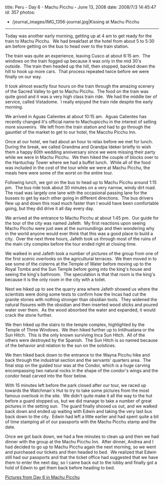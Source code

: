 title: Peru - Day 6 - Machu Picchu - June 13, 2008
date: 2008/7/3 14:45:47
id: 357
photos:
- /journal_images/IMG_1356-journal.jpg|Kissing at Machu Picchu
---
Today was another early morning, getting up at 4 am to get ready for the train to Machu Picchu.  We had breakfast at the hotel from about 5 to 5:30 am before getting on the bus to head over to the train station.

The train was quite an experience, leaving Cusco at about 6:15 am.  The windows on the train fogged up because it was only in the mid 30's outside.  The train then headed up the hill, then stopped, backed down the hill to hook up more cars.  That process repeated twice before we were finally on our way.

It took almost exactly four hours on the train through the amazing scenery of the Sacred Valley to get to Machu Picchu.  The food on the train was quite good and it was a very high class train ride.  We had the middle tier of service, called Vistadome.  I really enjoyed the train ride despite the early morning.

We arrived in Aguas Calientes at about 10:15 am.  Aguas Calientes has recently changed it's official name to Machupicchu in the interest of selling more souvenirs.  We left from the train station and had to go through the gauntlet of the market to get to our hotel, the Macchu Picchu Inn. 

Once at our hotel, we had about an hour to relax before we met for lunch.  During the break, we called Grandma and Grandpa Ideker briefly to wish them a happy 60th wedding anniversary since we were missing their party while we were in Machu Picchu.  We then hiked the couple of blocks over to the Hantuchay Tower where we had a buffet lunch.  While all of the food was included in the cost of the tour while we were at Machu Picchu, the meals here were some of the worst on the entire tour.

Following lunch, we got on the bus to head up to Machu Picchu around 1:15 pm.  The bus ride took about 30 minutes on a very narrow, windy dirt road.  The road was largely one lane with the occasional passing lane for the busses to get by each other going in different directions.  The bus drivers flew up and down this road much faster than I would have been comfortable going, but they did drive it all day every day.

We arrived at the entrance to Machu Picchu at about 1:45 pm.  Our guide for the tour of the city was named Jafeth.  My first reactions upon seeing Machu Picchu were just awe at the surroundings and then wondering why in the world anyone would ever think that this was a good place to build a city.  Over the next three hours, Jafeth took us through most of the ruins of the main city complex before the tour ended right at closing time.

We walked in and Jafeth took a number of pictures of the group from one of the first scenic overlooks on the agricultural terraces.  We then moved in to see some of the cisterns at the Temple of Water before moving up to the Royal Tombs and the Sun Temple before going into the king's house and seeing the king's bathroom.  The speculation is that that room is the king's because it is the only room in the city with a toilet.

Next we hiked up to see the quarry area where Jafeth showed us where the scientists were doing some tests to confirm how the Incas had cut the granite stones with nothing stronger than obsidian tools.  They widened the natural fissures with the obsidian and then inserted wood sticks and poured water over them.  As the wood absorbed the water and expanded, it would crack the stone further.

We then hiked up the stairs to the temple complex, highlighted by the Temple of Three Windows.  We then hiked further up to Intilhuatana or the Sun Hitch.  This is the only known surviving Inca Sun Hitch.  All of the others were destroyed by the Spanish.  The Sun Hitch is so named because of the behavior and relation to the sun on the solstices.

We then hiked back down to the entrance to the Wayna Picchu hike and back through the industrial section and the servants' quarters area.  The final stop on the guided tour was at the Condor, which is a huge carving encompassing two natural rocks in the shape of the condor's wings and the condor head carved into the floor below.

With 15 minutes left before the park closed after our tour, we raced up towards the Watchman's Hut to try to take some pictures from the most famous overlook in the site.  We didn't quite make it all the way to the hut before a guard stopped us, but we did manage to take a number of great pictures in the setting sun.  The guard finally shooed us out, and we walked back down and ended up waiting with Edwin and taking the very last bus back down to the city.  Edwin had left a little earlier and had spent quite a bit of time stamping all of our passports with the Machu Picchu stamp and the date.

Once we got back down, we had a few minutes to clean up and then we had dinner with the group at the Machu Picchu Inn.  After dinner, Andrea and I had decided to go up to Machu Picchu again the next morning, so we went and purchased our tickets and then headed to bed.  We realized that Edwin still had our passports and that the ticket office had suggested that we have them to enter the next day, so I came back out to the lobby and finally got a hold of Edwin to get them back before heading to bed.

[Pictures from Day 6 in Machu Picchu](PhotoAlbum.aspx?ID=PERU20080613)
